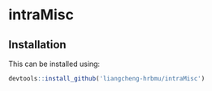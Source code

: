 # intraMisc

## Installation

This can be installed using:

```R
devtools::install_github('liangcheng-hrbmu/intraMisc')
```

